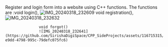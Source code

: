 Register and login form into a website using C++ functions.
The functions are :void login(),
![IMG_20240318_232609](https://github.com/SirishaDigiSpace/CPP_SideProjects/assets/116715315/52481c90-6d46-4651-afd4-dbb1ff9c85bf)
                   void registration(),
                   ![IMG_20240318_232632](https://github.com/SirishaDigiSpace/CPP_SideProjects/assets/116715315/9f17ce86-0d12-4987-b39a-d43197ad81e9)

                   void forgot()
                   ![IMG_20240318_232641](https://github.com/SirishaDigiSpace/CPP_SideProjects/assets/116715315/32bcddea-e9dd-4798-995c-79defc075fc6)
